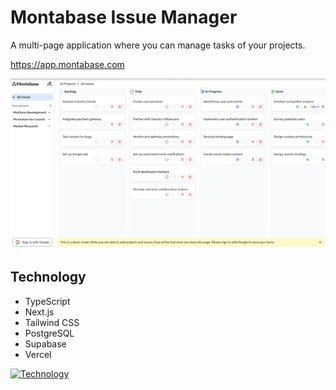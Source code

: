 # Montabase Issue Manager
A multi-page application where you can manage tasks of your projects.

https://app.montabase.com

![Showcase](/public/img/showcase.png)

## Technology
- TypeScript
- Next.js
- Tailwind CSS
- PostgreSQL
- Supabase
- Vercel

[![Technology](https://skillicons.dev/icons?i=ts,nextjs,tailwind,postgres,supabase,vercel)](https://skillicons.dev)